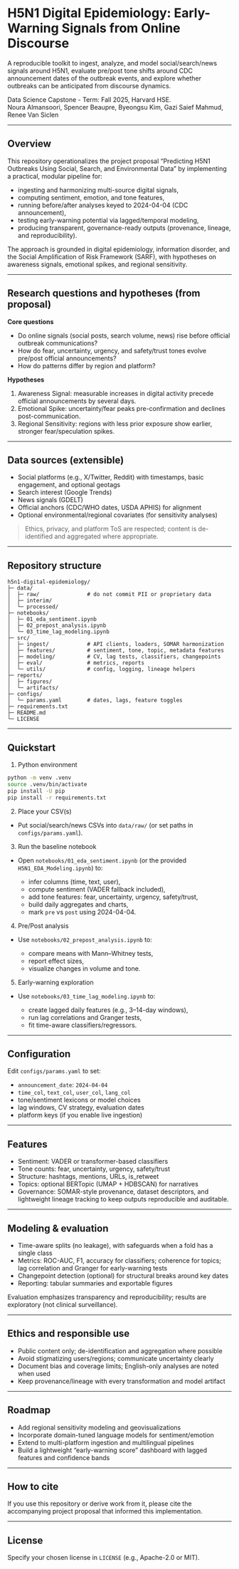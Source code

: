 # H5N1 Digital Epidemiology: Early-Warning Signals from Online Discourse

A reproducible toolkit to ingest, analyze, and model social/search/news signals around H5N1, evaluate pre/post tone shifts around CDC announcement dates of the outbreak events, and explore whether outbreaks can be anticipated from discourse dynamics.

Data Science Capstone - Term: Fall 2025, Harvard HSE.\
Noura Almansoori, Spencer Beaupre, Byeongsu Kim, Gazi Saief Mahmud, Renee Van Siclen



---

## Overview

This repository operationalizes the project proposal “Predicting H5N1 Outbreaks Using Social, Search, and Environmental Data” by implementing a practical, modular pipeline for:

* ingesting and harmonizing multi-source digital signals,
* computing sentiment, emotion, and tone features,
* running before/after analyses keyed to 2024-04-04 (CDC announcement),
* testing early-warning potential via lagged/temporal modeling,
* producing transparent, governance-ready outputs (provenance, lineage, and reproducibility).

The approach is grounded in digital epidemiology, information disorder, and the Social Amplification of Risk Framework (SARF), with hypotheses on awareness signals, emotional spikes, and regional sensitivity. 

---

## Research questions and hypotheses (from proposal)

**Core questions**

* Do online signals (social posts, search volume, news) rise before official outbreak communications?
* How do fear, uncertainty, urgency, and safety/trust tones evolve pre/post official announcements?
* How do patterns differ by region and platform?

**Hypotheses**

1. Awareness Signal: measurable increases in digital activity precede official announcements by several days.
2. Emotional Spike: uncertainty/fear peaks pre-confirmation and declines post-communication.
3. Regional Sensitivity: regions with less prior exposure show earlier, stronger fear/speculation spikes. 

---

## Data sources (extensible)

* Social platforms (e.g., X/Twitter, Reddit) with timestamps, basic engagement, and optional geotags
* Search interest (Google Trends)
* News signals (GDELT)
* Official anchors (CDC/WHO dates, USDA APHIS) for alignment
* Optional environmental/regional covariates (for sensitivity analyses) 

> Ethics, privacy, and platform ToS are respected; content is de-identified and aggregated where appropriate. 

---

## Repository structure

```
h5n1-digital-epidemiology/
├─ data/
│  ├─ raw/               # do not commit PII or proprietary data
│  ├─ interim/
│  └─ processed/
├─ notebooks/
│  ├─ 01_eda_sentiment.ipynb
│  ├─ 02_prepost_analysis.ipynb
│  └─ 03_time_lag_modeling.ipynb
├─ src/
│  ├─ ingest/            # API clients, loaders, SOMAR harmonization
│  ├─ features/          # sentiment, tone, topic, metadata features
│  ├─ modeling/          # CV, lag tests, classifiers, changepoints
│  ├─ eval/              # metrics, reports
│  └─ utils/             # config, logging, lineage helpers
├─ reports/
│  ├─ figures/
│  └─ artifacts/
├─ configs/
│  └─ params.yaml        # dates, lags, feature toggles
├─ requirements.txt
├─ README.md
└─ LICENSE
```

---

## Quickstart

1. Python environment

```bash
python -m venv .venv
source .venv/bin/activate
pip install -U pip
pip install -r requirements.txt
```

2. Place your CSV(s)

* Put social/search/news CSVs into `data/raw/` (or set paths in `configs/params.yaml`).

3. Run the baseline notebook

* Open `notebooks/01_eda_sentiment.ipynb` (or the provided `H5N1_EDA_Modeling.ipynb`) to:

  * infer columns (time, text, user),
  * compute sentiment (VADER fallback included),
  * add tone features: fear, uncertainty, urgency, safety/trust,
  * build daily aggregates and charts,
  * mark `pre` vs `post` using 2024-04-04.

4. Pre/Post analysis

* Use `notebooks/02_prepost_analysis.ipynb` to:

  * compare means with Mann–Whitney tests,
  * report effect sizes,
  * visualize changes in volume and tone.

5. Early-warning exploration

* Use `notebooks/03_time_lag_modeling.ipynb` to:

  * create lagged daily features (e.g., 3–14-day windows),
  * run lag correlations and Granger tests,
  * fit time-aware classifiers/regressors.

---

## Configuration

Edit `configs/params.yaml` to set:

* `announcement_date`: `2024-04-04`
* `time_col`, `text_col`, `user_col`, `lang_col`
* tone/sentiment lexicons or model choices
* lag windows, CV strategy, evaluation dates
* platform keys (if you enable live ingestion)

---

## Features

* Sentiment: VADER or transformer-based classifiers
* Tone counts: fear, uncertainty, urgency, safety/trust
* Structure: hashtags, mentions, URLs, is_retweet
* Topics: optional BERTopic (UMAP + HDBSCAN) for narratives
* Governance: SOMAR-style provenance, dataset descriptors, and lightweight lineage tracking to keep outputs reproducible and auditable. 

---

## Modeling & evaluation

* Time-aware splits (no leakage), with safeguards when a fold has a single class
* Metrics: ROC-AUC, F1, accuracy for classifiers; coherence for topics; lag correlation and Granger for early-warning tests
* Changepoint detection (optional) for structural breaks around key dates
* Reporting: tabular summaries and exportable figures

Evaluation emphasizes transparency and reproducibility; results are exploratory (not clinical surveillance). 

---

## Ethics and responsible use

* Public content only; de-identification and aggregation where possible
* Avoid stigmatizing users/regions; communicate uncertainty clearly
* Document bias and coverage limits; English-only analyses are noted when used
* Keep provenance/lineage with every transformation and model artifact 

---

## Roadmap

* Add regional sensitivity modeling and geovisualizations
* Incorporate domain-tuned language models for sentiment/emotion
* Extend to multi-platform ingestion and multilingual pipelines
* Build a lightweight “early-warning score” dashboard with lagged features and confidence bands

---

## How to cite

If you use this repository or derive work from it, please cite the accompanying project proposal that informed this implementation. 

---

## License

Specify your chosen license in `LICENSE` (e.g., Apache-2.0 or MIT).
